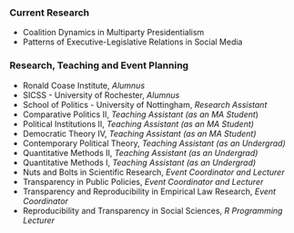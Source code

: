 ### Current Research

- Coalition Dynamics in Multiparty Presidentialism
- Patterns of Executive-Legislative Relations in Social Media

### Research, Teaching and Event Planning

- Ronald Coase Institute, *Alumnus*
- SICSS - University of Rochester, *Alumnus*
- School of Politics - University of Nottingham, _Research Assistant_
- Comparative Politics II, *Teaching Assistant (as an MA Student*)
- Political Institutions II, *Teaching Assistant (as an MA Student)*
- Democratic Theory IV, *Teaching Assistant (as an MA Student)*
- Contemporary Political Theory, *Teaching Assistant (as an Undergrad)*
- Quantitative Methods II, *Teaching Assistant (as an Undergrad)*
- Quantitative Methods I, *Teaching Assistant (as an Undergrad)*
- Nuts and Bolts in Scientific Research, _Event Coordinator and Lecturer_
- Transparency in Public Policies, _Event Coordinator and Lecturer_
- Transparency and Reproducibility in Empirical Law Research, _Event Coordinator_
- Reproducibility and Transparency in Social Sciences, _R Programming Lecturer_
